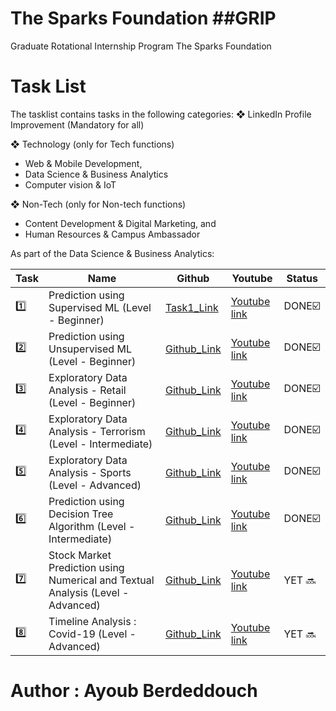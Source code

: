 # The Sparks Foundation ##GRIP 


Graduate Rotational Internship Program
The Sparks Foundation


# Task List
  The tasklist contains tasks in the following categories:
❖ LinkedIn Profile Improvement (Mandatory for all)

❖ Technology (only for Tech functions)
  - Web & Mobile Development,
  - Data Science & Business Analytics
  - Computer vision & IoT

❖ Non-Tech (only for Non-tech functions)
  - Content Development & Digital Marketing,
and
  - Human Resources & Campus Ambassador
  
  
  
As part of the Data Science & Business Analytics:


|Task | Name | Github | Youtube | Status |
|---|---|---|---|---|
|1️⃣|Prediction using Supervised ML (Level - Beginner)|[Task1_Link](https://github.com/ayoub-berdeddouch/TSparkFoundation/blob/main/TASK1_Prediction_Using_Supervised_ML%20.ipynb)|[Youtube link](https://youtu.be/wewANOWf4uU)|DONE☑️|
|2️⃣|Prediction using Unsupervised ML (Level - Beginner)|[Github_Link](https://github.com/ayoub-berdeddouch/TSparkFoundation/blob/main/TASK2_Prediction_Using_Unsupervised_ML%20.ipynb)|[Youtube link](https://youtu.be/ybmfrBE-e1A)|DONE☑️|
|3️⃣|Exploratory Data Analysis - Retail (Level - Beginner)|[Github_Link](https://github.com/ayoub-berdeddouch/TSparkFoundation/blob/main/TASK3_Exploratory_Data_Analysis_Retail.ipynb)|[Youtube link](https://youtu.be/tbSzRboFXZw)|DONE☑️|
|4️⃣|Exploratory Data Analysis - Terrorism (Level - Intermediate)|[Github_Link](https://github.com/ayoub-berdeddouch/TSparkFoundation/blob/main/TASK4_Exploratory_Data_Analysis_Terrorism.ipynb)|[Youtube link](https://youtu.be/ZJSPog-omGk)|DONE☑️|
|5️⃣|Exploratory Data Analysis - Sports (Level - Advanced)|[Github_Link](https://github.com/ayoub-berdeddouch/TSparkFoundation/blob/main/TASK5_Exploratory_Data_Analysis_Sports.ipynb)|[Youtube link]()|DONE☑️|
|6️⃣|Prediction using Decision Tree Algorithm (Level - Intermediate)|[Github_Link](https://github.com/ayoub-berdeddouch/TSparkFoundation/blob/main/Task6_Prediction_Using_Decision_Tree_Algorithm.ipynb)|[Youtube link]()|DONE☑️|
|7️⃣|Stock Market Prediction using Numerical and Textual Analysis (Level - Advanced)|[Github_Link]()|[Youtube link]()|YET 🔜|
|8️⃣|Timeline Analysis : Covid-19 (Level - Advanced)|[Github_Link]()|[Youtube link]()|YET 🔜|








# Author : Ayoub Berdeddouch


